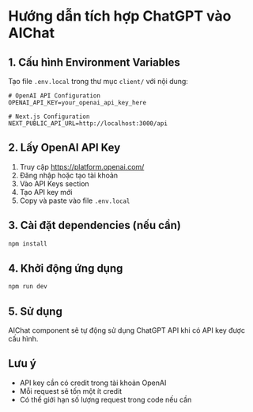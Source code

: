 # Hướng dẫn tích hợp ChatGPT vào AIChat

## 1. Cấu hình Environment Variables

Tạo file `.env.local` trong thư mục `client/` với nội dung:

```env
# OpenAI API Configuration
OPENAI_API_KEY=your_openai_api_key_here

# Next.js Configuration
NEXT_PUBLIC_API_URL=http://localhost:3000/api
```

## 2. Lấy OpenAI API Key

1. Truy cập https://platform.openai.com/
2. Đăng nhập hoặc tạo tài khoản
3. Vào API Keys section
4. Tạo API key mới
5. Copy và paste vào file `.env.local`

## 3. Cài đặt dependencies (nếu cần)

```bash
npm install
```

## 4. Khởi động ứng dụng

```bash
npm run dev
```

## 5. Sử dụng

AIChat component sẽ tự động sử dụng ChatGPT API khi có API key được cấu hình.

## Lưu ý

- API key cần có credit trong tài khoản OpenAI
- Mỗi request sẽ tốn một ít credit
- Có thể giới hạn số lượng request trong code nếu cần
